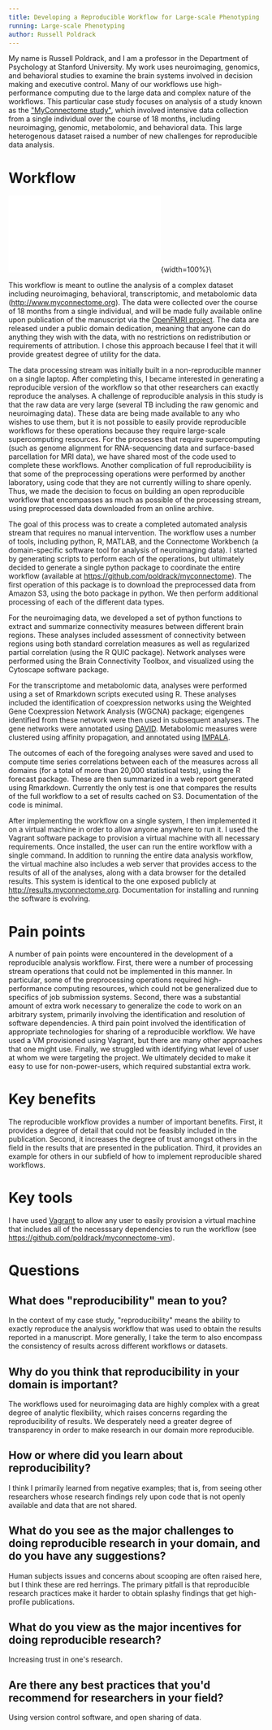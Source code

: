 ```yaml
---
title: Developing a Reproducible Workflow for Large-scale Phenotyping
running: Large-scale Phenotyping
author: Russell Poldrack
---
```


My name is Russell Poldrack, and I am a professor in the Department of Psychology at Stanford University.  My work uses neuroimaging, genomics, and behavioral studies to examine the brain systems involved in decision making and executive control.  Many of our workflows use high-performance computing due to the large data and complex nature of the workflows. This particular case study focuses on analysis of a study known as the ["MyConnectome study"](<http://www.myconnectome.org>), which involved intensive data collection from a single individual over the course of 18 months, including neuroimaging, genomic, metabolomic, and behavioral data.  This large heterogenous dataset raised a number of new challenges for reproducible data analysis.

# Workflow

![Diagram](rpoldrack.pdf){width=100%}\

This workflow is meant to outline the analysis of a complex dataset including neuroimaging, behavioral, transcriptomic, and metabolomic data (<http://www.myconnectome.org>).  The data were collected over the course of 18 months from a single individual, and will be made fully available online upon publication of the manuscript via the [OpenFMRI project](<http://openfmri.org/ds000031>).  The data are released under a public domain dedication, meaning that anyone can do anything they wish with the data, with no restrictions on redistribution or requirements of attribution.  I chose this approach because I feel that it will provide greatest degree of utility for the data.

The data processing stream was initially built in a non-reproducible manner on a single laptop.  After completing this, I became interested in generating a reproducible version of the workflow so that other researchers can exactly reproduce the analyses. A challenge of reproducible analysis in this study is that the raw data are very large (several TB including the raw genomic and neuroimaging data).  These data are being made available to any who wishes to use them, but it is not possible to easily provide reproducible workflows for these operations because they require large-scale supercomputing resources. For the processes that require supercomputing (such as genome alignment for RNA-sequencing data and surface-based parcellation for MRI data), we have shared most of the code used to complete these workflows.  Another complication of full reproducibility is that some of the preprocessing operations were performed by another laboratory, using code that they are not currently willing to share openly. Thus, we made the decision to focus on building an open reproducible workflow that encompasses as much as possible of the processing stream, using preprocessed data downloaded from an online archive.

The goal of this process was to create a completed automated analysis stream that requires no manual intervention.  The workflow uses a number of tools, including python, R, MATLAB, and the Connectome Workbench (a domain-specific software tool for analysis of neuroimaging data).  I started by generating scripts to perform each of the operations, but ultimately decided to generate a single python package to coordinate the entire workflow (available at <https://github.com/poldrack/myconnectome>).  The first operation of this package is to download the preprocessed data from Amazon S3, using the boto package in python.  We then perform additional processing of each of the different data types.  

For the neuroimaging data, we developed a set of python functions to extract and summarize connectivity measures between different brain regions.  These analyses included assessment of connectivity between regions using both standard correlation measures as well as regularized partial correlation (using the R QUIC package).  Network analyses were performed using the Brain Connectivity Toolbox, and visualized using the Cytoscape software package.

For the transcriptome and metabolomic data, analyses were performed using a set of Rmarkdown scripts executed using R. These analyses included the identification of coexpression networks using the Weighted Gene Coexpression Network Analysis (WGCNA) package; eigengenes identified from these network were then used in subsequent analyses.  The gene networks were annotated using [DAVID](<https://david.ncifcrf.gov>).  Metabolomic measures were clustered using affinity propagation, and annotated using [IMPALA](<http://impala.molgen.mpg.de>).

The outcomes of each of the foregoing analyses were saved and used to compute time series correlations between each of the measures across all domains (for a total of more than 20,000 statistical tests), using the R forecast package.  These are then summarized in a web report generated using Rmarkdown.  Currently the only test is one that compares the results of the full workflow to a set of results cached on S3.  Documentation of the code is minimal.

After implementing the workflow on a single system, I then implemented it on a virtual machine in order to allow anyone anywhere to run it.  I used the Vagrant software package to provision a virtual machine with all necessary requirements.  Once installed, the user can run the entire workflow with a single command. In addition to running the entire data analysis workflow, the virtual machine also includes a web server that provides access to the results of all of the analyses, along with a data browser for the detailed results.  This system is identical to the one exposed publicly at <http://results.myconnectome.org>.  Documentation for installing and running the software is evolving.

# Pain points

A number of pain points were encountered in the development of a reproducible analysis workflow.  First, there were a number of processing stream operations that could not be implemented in this manner. In particular, some of the preprocessing operations required high-performance computing resources, which could not be generalized due to specifics of job submission systems.  Second, there was a substantial amount of extra work necessary to generalize the code to work on an arbitrary system, primarily involving the identification and resolution of software dependencies. A third pain point involved the identification of appropriate technologies for sharing of a reproducible workflow. We have used a VM provisioned using Vagrant, but there are many other approaches that one might use. Finally, we struggled with identifying what level of user at whom we were targeting the project.  We ultimately decided to make it easy to use for non-power-users, which required substantial extra work.

# Key benefits

The reproducible workflow provides a number of important benefits. First, it provides a degree of detail that could not be feasibly included in the publication.  Second, it increases the degree of trust amongst others in the field in the results that are presented in the publication. Third, it provides an example for others in our subfield of how to implement reproducible shared workflows.

# Key tools

I have used [Vagrant](<https://www.vagrantup.com/>) to allow any user to easily provision a virtual machine that includes all of the necesssary dependencies to run the workflow (see <https://github.com/poldrack/myconnectome-vm>).

# Questions

## What does "reproducibility" mean to you?

In the context of my case study, "reproducibility" means the ability to exactly reproduce the analysis workflow that was used to obtain the results reported in a manuscript. More generally, I take the term to also encompass the consistency of results across different workflows or datasets.

## Why do you think that reproducibility in your domain is important?

The workflows used for neuroimaging data are highly complex with a great degree of analytic flexibility, which raises concerns regarding the reproducibility of results.  We desperately need a greater degree of transparency in order to make research in our domain more reproducible.

## How or where did you learn about reproducibility?

I think I primarily learned from negative examples; that is, from seeing other researchers whose research findings rely upon code that is not openly available and data that are not shared.

## What do you see as the major challenges to doing reproducible research in your domain, and do you have any suggestions?

Human subjects issues and concerns about scooping are often raised here, but I think these are red herrings.  The primary pitfall is that reproducible research practices make it harder to obtain splashy findings that get high-profile publications.

## What do you view as the major incentives for doing reproducible research?

Increasing trust in one's research.

## Are there any best practices that you'd recommend for researchers in your field?

Using version control software, and open sharing of data.
